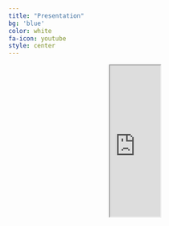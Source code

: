 ```yaml
---
title: "Presentation"
bg: 'blue'
color: white
fa-icon: youtube
style: center
---
```


<center>  

  <iframe src="https://drive.google.com/file/d/1PkClYqE4Wu6Pw5NqOsYFpugl1Ce99xYU/preview" width="100" height="300"></iframe>

</center>

